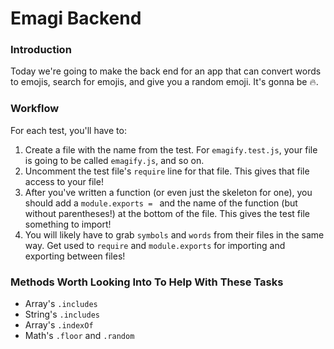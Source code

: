 # Emagi Backend

### Introduction

Today we're going to make the back end for an app that can convert words to emojis, search for emojis, and give you a random emoji. It's gonna be 🔥.


### Workflow

For each test, you'll have to:

1. Create a file with the name from the test. For `emagify.test.js`, your file is going to be called `emagify.js`, and so on.
2. Uncomment the test file's `require` line for that file. This gives that file access to your file!
3. After you've written a function (or even just the skeleton for one), you should add a `module.exports = ` and the name of the function (but without parentheses!) at the bottom of the file. This gives the test file something to import!
4. You will likely have to grab `symbols` and `words` from their files in the same way. Get used to `require` and `module.exports`  for importing and exporting between files!


### Methods Worth Looking Into To Help With These Tasks

* Array's `.includes`
* String's `.includes`
* Array's `.indexOf`
* Math's `.floor` and `.random`
